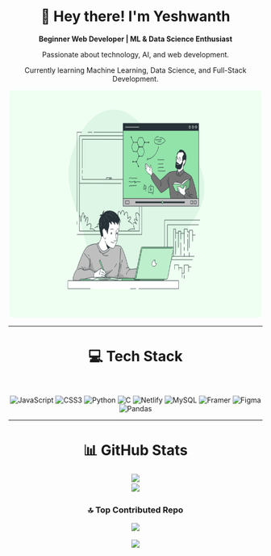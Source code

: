 <div align="center">

<h1>👋 Hey there! I'm Yeshwanth</h1>
<p><strong>Beginner Web Developer | ML & Data Science Enthusiast</strong></p>
<p>Passionate about technology, AI, and web development.</p>
<p>Currently learning Machine Learning, Data Science, and Full-Stack Development.</p>

<img src="1709185826024.gif" width="500" height="450" />

</div>

---

<div align="center">

# 💻 Tech Stack

<br>

![JavaScript](https://img.shields.io/badge/javascript-%23323330.svg?style=flat&logo=javascript&logoColor=%23F7DF1E)
![CSS3](https://img.shields.io/badge/css3-%231572B6.svg?style=flat&logo=css3&logoColor=white)
![Python](https://img.shields.io/badge/python-3670A0?style=flat&logo=python&logoColor=ffdd54)
![C](https://img.shields.io/badge/c-%2300599C.svg?style=flat&logo=c&logoColor=white)
![Netlify](https://img.shields.io/badge/netlify-%23000000.svg?style=flat&logo=netlify&logoColor=#00C7B7)
![MySQL](https://img.shields.io/badge/mysql-4479A1.svg?style=flat&logo=mysql&logoColor=white)
![Framer](https://img.shields.io/badge/Framer-black?style=flat&logo=framer&logoColor=blue)
![Figma](https://img.shields.io/badge/figma-%23F24E1E.svg?style=flat&logo=figma&logoColor=white)
![Pandas](https://img.shields.io/badge/pandas-%23150458.svg?style=flat&logo=pandas&logoColor=white)

</div>

---

<div align="center">

# 📊 GitHub Stats

![](https://github-readme-stats.vercel.app/api?username=YEsh-DEV&theme=dark&hide_border=false&include_all_commits=false&count_private=false)<br/>
![](https://nirzak-streak-stats.vercel.app/?user=YEsh-DEV&theme=dark&hide_border=false)<br/>

### 🔝 Top Contributed Repo
![](https://github-contributor-stats.vercel.app/api?username=YEsh-DEV&limit=5&theme=blue_navy&combine_all_yearly_contributions=true)

[![](https://visitcount.itsvg.in/api?id=YEsh-DEV&icon=0&color=0)](https://visitcount.itsvg.in)

</div>

<!-- Proudly created with GPRM ( https://gprm.itsvg.in ) -->
